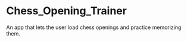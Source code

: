 # Chess_Opening_Trainer
An app that lets the user load chess openings and practice memorizing them. 
